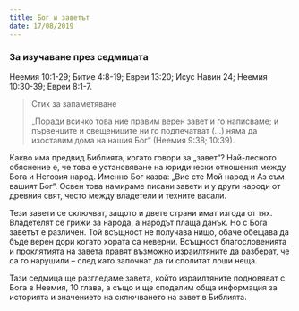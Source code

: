 ```yaml
---
title: Бог и заветът
date: 17/08/2019
---
```


### За изучаване през седмицата
Неемия 10:1-29; Битие 4:8-19; Евреи 13:20; Исус Навин 24; Неемия 10:30-39; Евреи 8:1-7.

> <p>Стих за запаметяване</p>
> „Поради всичко това ние правим верен завет и го написваме; и първенците и свещениците ни го подпечатват (…) няма да изоставим дома на нашия Бог“ (Неемия 9:38; 10:39).

Какво има предвид Библията, когато говори за „завет“? Най-лесното обяснение е, че това е установяване на юридически отношения между Бога и Неговия народ. Именно Бог казва: „Вие сте Мой народ и Аз съм вашият Бог“. Освен това намираме писани завети и у други народи от древния свят, често между владетели и техните васали.

Тези завети се сключват, защото и двете страни имат изгода от тях. Владетелят се грижи за народа, а народът плаща данък. Но с Бога заветът е различен. Той всъщност не получава нищо, обаче обещава да бъде верен дори когато хората са неверни. Всъщност благословенията и проклятията на завета правят възможно израилтяните да разберат, че са го нарушили – след като започнат да ги сполитат лоши неща.

Тази седмица ще разгледаме завета, който израилтяните подновяват с Бога в Неемия, 10 глава, а също и ще споделим обща информация за историята и значението на сключването на завет в Библията.